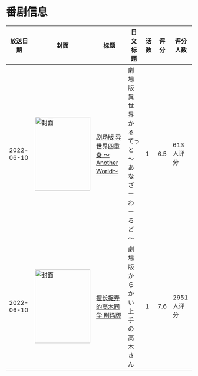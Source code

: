 # 番剧信息

|放送日期|封面|标题|日文标题|话数|评分|评分人数|
|---|---|---|---|---|---|---|
|2022-06-10|<img src="//lain.bgm.tv/pic/cover/c/ea/7f/303126_Wzd6R.jpg" alt="封面" style="width:150px;height:200px;object-fit:cover;">|[剧场版 异世界四重奏 ～Another World～](https://bangumi.tv/subject/303126)|劇場版 異世界かるてっと ～あなざーわーるど～|1|6.5|613人评分|
|2022-06-10|<img src="//lain.bgm.tv/pic/cover/c/fd/00/347888_fBpdB.jpg" alt="封面" style="width:150px;height:200px;object-fit:cover;">|[擅长捉弄的高木同学 剧场版](https://bangumi.tv/subject/347888)|劇場版 からかい上手の高木さん|1|7.6|2951人评分|
